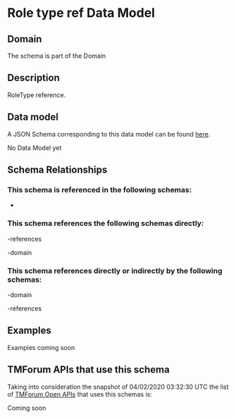 # Role type ref Data Model

## Domain

The  schema is part of the  Domain

## Description

RoleType reference.

## Data model

A JSON Schema corresponding to this data model can be found
[here](https://github.com/tmforum-rand/schemas/blob/candidates/EngagedParty/RoleTypeRef.schema.json).

No Data Model yet

## Schema Relationships

### This schema is referenced in the following schemas:

-

### This schema references the following schemas directly:

-references

-domain

### This schema references directly or indirectly by the following schemas:

-domain

-references



## Examples

Examples coming soon

## TMForum APIs that use this schema

Taking into consideration the snapshot of 04/02/2020 03:32:30 UTC the list of [TMForum Open APIs](https://www.tmforum.org/open-apis/) that uses this schemas is:

Coming soon